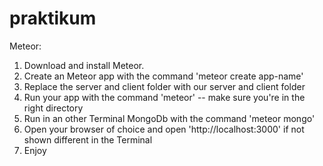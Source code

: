 # praktikum
Meteor:
  1. Download and install Meteor.
  2. Create an Meteor app with the command 'meteor create app-name'
  3. Replace the server and client folder with our server and client folder
  4. Run your app with the command 'meteor' -- make sure you're in the right directory
  5. Run in an other Terminal MongoDb with the command 'meteor mongo'
  6. Open your browser of choice and open 'http://localhost:3000' if not shown different in the Terminal
  7. Enjoy
